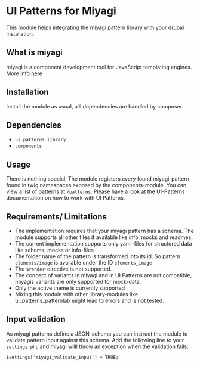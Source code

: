 # UI Patterns for Miyagi

This module helps integrating the miyagi pattern library with your drupal installation.

## What is miyagi

miyagi is a component development tool for JavaScript templating engines. More info [here](https://docs.miyagi.dev/)

## Installation

Install the module as usual, alll dependencies are handled by composer.

## Dependencies

*  `ui_patterns_library`
*  `components`

## Usage

There is nothing special. The module registers every found miyagi-pattern found in
twig namespaces exposed by the components-module. You can view a list of patterns
at `/patterns`. Please have a look at the UI-Patterns documentation on how to work
with UI Patterns.

## Requirements/ Limitations

* The implementation requires that your miyagi pattern has a schema. The module supports
  all other files if available like info, mocks and readmes.
* The current implementation supports only yaml-files for structured data like schema, mocks
  or info-files
* The folder name of the pattern is transformed into its id. So pattern `elements/image`
  is available under the ID `elements_image`
* The `$render`-directive is not supported.
* The concept of variants in miyagi and in UI Patterns are not compatible, miyagis variants
  are only supported for mock-data.
* Only the active theme is currently supported
* Mixing this module with other library-modules like ui_patterns_patternlab might lead to errors
  and is not tested.

## Input validation

As miyagi patterns define a JSON-schema you can instruct the module to validate
pattern input against this schema. Add the following line to your `settings.php` and
miyagi willl throw an exception when the validation fails:

```
$settings['miyagi_validate_input'] = TRUE;
```


